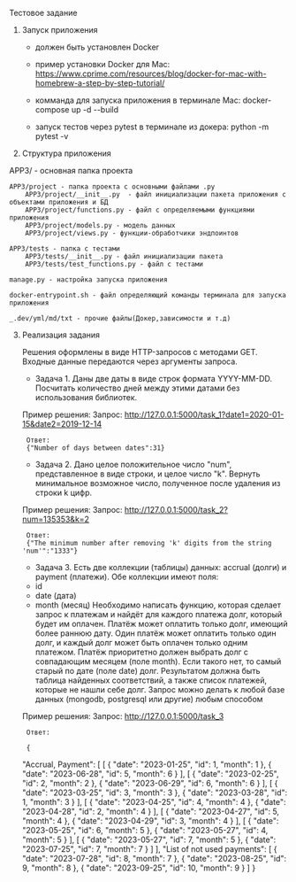 Тестовое задание

1. Запуск приложения

    - должен быть установлен Docker

    - пример установки Docker для Mac:
        https://www.cprime.com/resources/blog/docker-for-mac-with-homebrew-a-step-by-step-tutorial/

    - комманда для запуска приложения в терминале Mac:
        docker-compose up -d --build

    - запуск тестов через pytest в терминале из докера:
        python -m pytest -v    


2. Структура приложения

APP3/ - основная папка проекта
    
    APP3/project - папка проекта с основными файлами .py
        APP3/project/__init__.py  - файл инициализации пакета приложения с объектами приложения и БД   
        APP3/project/functions.py - файл с определяемыми функциями приложения
        APP3/project/models.py - модель данных
        APP3/project/views.py - функции-обработчики эндпоинтов
    
    APP3/tests - папка с тестами
        APP3/tests/__init__.py - файл инициализации пакета
        APP3/tests/test_functions.py - файл с тестами
    
    manage.py - настройка запуска приложения

    docker-entrypoint.sh - файл определяющий команды терминала для запуска приложения

    _.dev/yml/md/txt - прочие файлы(Докер,зависимости и т.д)


3. Реализация задания

    Решения оформлены в виде HTTP-запросов с методами GET. Входные данные передаются через аргументы запроса.

   
    - Задача 1.
    Даны две даты в виде строк формата YYYY-MM-DD. Посчитать количество дней между
    этими датами без использования библиотек.

    Пример решения:
        Запрос:
        http://127.0.0.1:5000/task_1?date1=2020-01-15&date2=2019-12-14
        
        Ответ:
        {"Number of days between dates":31}

    
    - Задача 2.
    Дано целое положительное число "num", представленное в виде строки, и целое
    число "k". Вернуть минимальное возможное число, полученное после удаления из
    строки k цифр.

    Пример решения:
        Запрос:
        http://127.0.0.1:5000/task_2?num=135353&k=2
        
        Ответ:
        {"The minimum number after removing 'k' digits from the string 'num'":"1333"}


    - Задача 3.
    Есть две коллекции (таблицы) данных: accrual (долги) и payment (платежи). Обе
    коллекции имеют поля:
    * id
    * date (дата)
    * month (месяц)
    Необходимо написать функцию, которая сделает запрос к платежам и найдёт для
    каждого платежа долг, который будет им оплачен. Платёж может оплатить только
    долг, имеющий более раннюю дату. Один платёж может оплатить только один долг, и
    каждый долг может быть оплачен только одним платежом. Платёж приоритетно должен
    выбрать долг с совпадающим месяцем (поле month). Если такого нет, то самый
    старый по дате (поле date) долг.
    Результатом должна быть таблица найденных соответствий, а также список платежей,
    которые не нашли себе долг.
    Запрос можно делать к любой базе данных (mongodb, postgresql или другие) любым
    способом

    Пример решения:
        Запрос:
        http://127.0.0.1:5000/task_3
        
        Ответ:

        {
    "Accrual, Payment": [
        [
            {
                "date": "2023-01-25",
                "id": 1,
                "month": 1
            },
            {
                "date": "2023-06-28",
                "id": 5,
                "month": 6
            }
        ],
        [
            {
                "date": "2023-02-25",
                "id": 2,
                "month": 2
            },
            {
                "date": "2023-06-29",
                "id": 6,
                "month": 6
            }
        ],
        [
            {
                "date": "2023-03-25",
                "id": 3,
                "month": 3
            },
            {
                "date": "2023-03-28",
                "id": 1,
                "month": 3
            }
        ],
        [
            {
                "date": "2023-04-25",
                "id": 4,
                "month": 4
            },
            {
                "date": "2023-04-28",
                "id": 2,
                "month": 4
            }
        ],
        [
            {
                "date": "2023-04-27",
                "id": 5,
                "month": 4
            },
            {
                "date": "2023-04-29",
                "id": 3,
                "month": 4
            }
        ],
        [
            {
                "date": "2023-05-25",
                "id": 6,
                "month": 5
            },
            {
                "date": "2023-05-27",
                "id": 4,
                "month": 5
            }
        ],
        [
            {
                "date": "2023-05-27",
                "id": 7,
                "month": 5
            },
            {
                "date": "2023-07-25",
                "id": 7,
                "month": 7
            }
        ]
    ],
    "List of not used payments": [
        {
            "date": "2023-07-28",
            "id": 8,
            "month": 7
        },
        {
            "date": "2023-08-25",
            "id": 9,
            "month": 8
        },
        {
            "date": "2023-09-25",
            "id": 10,
            "month": 9
        }
    ]
}
